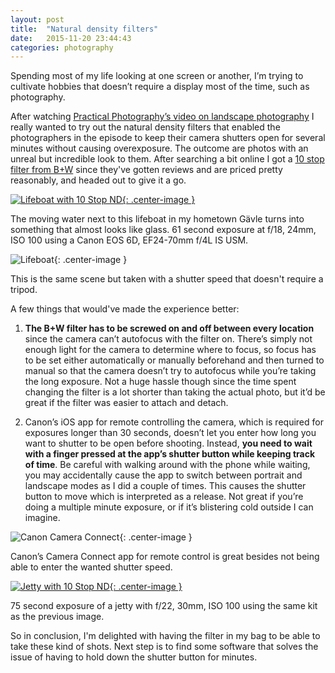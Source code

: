 ```yaml
---
layout: post
title:  "Natural density filters"
date:   2015-11-20 23:44:43
categories: photography
---
```

Spending most of my life looking at one screen or another, I’m trying to cultivate hobbies that doesn’t require a display most of the time, such as photography. 

After watching [Practical Photography’s video on landscape photography](https://www.youtube.com/watch?v=aJsMUBKQUy0) I really wanted to try out the natural density filters that enabled the photographers in the episode to keep their camera shutters open for several minutes without causing overexposure. The outcome are photos with an unreal but incredible look to them. After searching a bit online I got a [10 stop filter from B+W](https://www.bhphotovideo.com/c/product/752928-REG/B_W_1066186_77mm_110_Solid_Neutral.html/prm/alsVwDtl) since they've gotten reviews and are priced pretty reasonably, and headed out to give it a go.

[![Lifeboat with 10 Stop ND](https://c8.staticflickr.com/8/7582/29032345151_4309915af8_k.jpg "Lifeboat with 10 Stop ND"){: .center-image }](https://www.flickr.com/photos/96687157@N03/29032345151/in/dateposted/)

The moving water next to this lifeboat in my hometown Gävle turns into something that almost looks like glass. 61 second exposure at f/18, 24mm, ISO 100 using a Canon EOS 6D, EF24-70mm f/4L IS USM. 

![Lifeboat](http://i.imgur.com/DshCUdS.jpg "Lifeboat"){: .center-image }

This is the same scene but taken with a shutter speed that doesn't require a tripod. 

A few things that would've made the experience better:

1. **The B+W filter has to be screwed on and off between every location** since the camera can’t autofocus with the filter on. There’s simply not enough light for the camera to determine where to focus, so focus has to be set either automatically or manually beforehand and then turned to manual so that the camera doesn’t try to autofocus while you’re taking the long exposure. Not a huge hassle though since the time spent changing the filter is a lot shorter than taking the actual photo, but it’d be great if the filter was easier to attach and detach. 

2. Canon’s iOS app for remote controlling the camera, which is required for exposures longer than 30 seconds, doesn’t let you enter how long you want to shutter to be open before shooting. Instead, **you need to wait with a finger pressed at the app’s shutter button while keeping track of time**. Be careful with walking around with the phone while waiting, you may accidentally cause the app to switch between portrait and landscape modes as I did a couple of times. This causes the shutter button to move which is interpreted as a release. Not great if you’re doing a multiple minute exposure, or if it’s blistering cold outside I can imagine.

![Canon Camera Connect](http://i.imgur.com/Ey63V12.jpg "Canon Camera Connect"){: .center-image }

Canon’s Camera Connect app for remote control is great besides not being able to enter the wanted shutter speed. 

[![Jetty with 10 Stop ND](https://c8.staticflickr.com/9/8883/29032337991_0c85ab6816_k.jpg){: .center-image }](https://www.flickr.com/photos/96687157@N03/29032337991/in/photostream/)

75 second exposure of a jetty with f/22, 30mm, ISO 100 using the same kit as the previous image.

So in conclusion, I'm delighted with having the filter in my bag to be able to take these kind of shots. Next step is to find some software that solves the issue of having to hold down the shutter button for minutes. 